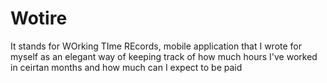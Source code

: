 # Wotire
It stands for WOrking TIme REcords, mobile application that I wrote for myself as an elegant way of keeping track of how much hours I've worked in ceirtan months and how much can I expect to be paid
